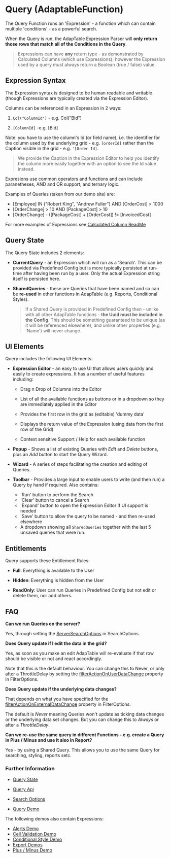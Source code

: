 # Query (AdaptableFunction)

The Query Function runs an 'Expression' - a function which can contain multiple 'conditions' - as a powerful search.

When the Query is run, the AdapTable Expression Parser will **only return those rows that match all of the Conditions in the Query**.

> Expressions can have **any** return type - as demonstrated by Calculated Columns (which use Expressions); however the Expression used by a query must always return a Boolean (true / false) value.

## Expression Syntax

The Expression syntax is designed to be human readable and writable (though Expressions are typically created via the Expression Editor).

Columns can be referenced in an Expression in 2 ways:

1. ``Col("ColumnId")`` - e.g. Col("Bid")
  
2. ``[ColumnId]`` -e.g. [Bid]  

Note: you have to use the column's Id (or field name), i.e. the identifier for the column used by the underlying grid - e.g. ``[orderId]`` rather than the Caption visible in the grid - e.g. ``'[Order Id]``.
  
> We provide the Caption in the Expression Editor to help you identify the column more easily together with an option to see the Id value instead.

Expresions use common operators and functions and can include paranetheses, AND and OR support, and ternary logic.

Examples of Queries (taken from our demo site) are:

- [Employee] IN ("Robert King", "Andrew Fuller") AND [OrderCost] > 1000
- [OrderChange] > 10 AND [PackageCost] > 10
- [OrderChange] - ([PackageCost] + [OrderCost]) != [InvoicedCost]

For more examples of Expressions see [Calculated Column ReadMe](calculated-column-function.md)

## Query State

The Query State includes 2 elements:

* **CurrentQuery** - an Expression which will run as a 'Search'.  This can be provided via Predefined Config but is more typically persisted at run-time after having been run by a user.  Only the actual Expression string itself is persisted here.

* **SharedQueries** - these are Queries that have been named and so can be **re-used** in other functions in AdapTable (e.g. Reports, Conditional Styles).

  > If a Shared Query is provided in Predefined Config then - unlike with all other AdapTable functions -  **the Uuid must be included in the Config**.  This should be something guaranteed to be unique (as it will be referenced elsewhere), and unlike other properties (e.g. 'Name') will never change.
  
## UI Elements

Query includes the following UI Elements:

* **Expression Editor** - an easy to use UI that allows users quickly and easily to create expressions.  It has a number of useful features including:

  * Drag n Drop of Columns into the Editor

  * List of all the available functions as buttons or in a dropdown so they are immediately applied in the Editor
  
  * Provides the first row in the grid as (editable) 'dummy data'

  * Displays the return value of the Expression (using data from the first row of the Grid)

  * Context sensitive Support / Help for each available function

* **Popup** - Shows a list of existing Queries with *Edit* and *Delete* buttons, plus an *Add* button to start the Query Wizard.

* **Wizard** - A series of steps facilitating the creation and editing of Queries.

* **Toolbar** - Provides a large input to enable users to write (and then run) a Query by hand if required.  Also contains:
  * 'Run' button to perform the Search
  * 'Clear' button to cancel a Search
  * 'Expand' button to open the Expression Editor if UI support is needed
  * 'Save' button to allow the query to be named - and then re-used elsewhere 
  * A dropdown showing all `SharedQueries` together with the last 5 unsaved queries that were run. 

## Entitlements

Query supports these Entitlement Rules:

* **Full**: Everything is available to the User

* **Hidden**: Everything is hidden from the User

* **ReadOnly**: User can run Queries in Predefined Config but not edit or delete them, nor add others.

## FAQ

**Can we run Queries on the server?**

Yes, through setting the [ServerSearchOptions](https://api.adaptabletools.com/interfaces/_src_adaptableoptions_searchoptions_.searchoptions.html#serversearchoptions) in SearchOptions.

**Does Query update if I edit the data in the grid?**

Yes, as soon as you make an edit AdapTable will re-evaluate if that row should be visible or not and react accordingly.

Note that this is the default behaviour. You can change this to Never, or only after a ThrottleDelay by setting the 
[filterActionOnUserDataChange](https://api.adaptabletools.com/interfaces/_src_adaptableoptions_filteroptions_.filteroptions.html#filteractiononuserdatachange) property in FilterOptions.

**Does Query update if the underlying data changes?**

That depends on what you have specified for the
[filterActionOnExternalDataChange](https://api.adaptabletools.com/interfaces/_src_adaptableoptions_filteroptions_.filteroptions.html#filteractiononexternaldatachange) property in FilterOptions.

The default is *Never* meaning Queries won't update as ticking data changes or the underlying data set changes. But you can change this to *Always* or after a *ThrottleDelay*.

**Can we re-use the same query in different Functions - e.g. create a Query in Plus / Minus and use it also in Report?**

Yes - by using a Shared Query.  This allows you to use the same Query for searching, styling, reports setc.

### Further Information

- [Query State](https://api.adaptabletools.com/interfaces/_src_predefinedconfig_querystate_.querystate.html)

- [Query Api](https://api.adaptabletools.com/interfaces/_src_api_queryapi_.queryapi.html)

- [Search Options](https://api.adaptabletools.com/interfaces/_src_adaptableoptions_searchoptions_.searchoptions.html)

- [Query Demo](https://demo.adaptabletools.com/search/aggridcurrentquerydemo)

The following demos also contain Expressions:

- [Alerts Demo](https://demo.adaptabletools.com/alertsmessages/aggridalertdemo)
- [Cell Validation Demo](https://demo.adaptabletools.com/edit/aggridcellvalidationdemo)
- [Conditional Style Demo](https://demo.adaptabletools.com/style/aggridconditionalstyledemo)
- [Export Demos](https://demo.adaptabletools.com/export)
- [Plus / Minus Demo](https://demo.adaptabletools.com/edit/aggridplusminusdemo)
